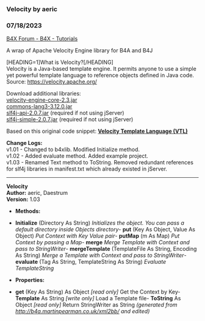 ###  Velocity by aeric
### 07/18/2023
[B4X Forum - B4X - Tutorials](https://www.b4x.com/android/forum/threads/148543/)

A wrap of Apache Velocity Engine library for B4A and B4J  
  
[HEADING=1]What is Velocity?[/HEADING]  
Velocity is a Java-based template engine. It permits anyone to use a simple yet powerful template language to reference objects defined in Java code.  
Source: <https://velocity.apache.org/>  
  
Download additional libraries:  
[velocity-engine-core-2.3.jar](https://dlcdn.apache.org//velocity/engine/2.3/velocity-engine-core-2.3.jar)  
[commons-lang3-3.12.0.jar](https://repo1.maven.org/maven2/org/apache/commons/commons-lang3/3.12.0/commons-lang3-3.12.0.jar)  
[slf4j-api-2.0.7.jar](https://repo1.maven.org/maven2/org/slf4j/slf4j-api/2.0.7/slf4j-api-2.0.7.jar) (required if not using jServer)  
[slf4j-simple-2.0.7.jar](https://repo1.maven.org/maven2/org/slf4j/slf4j-simple/2.0.7/slf4j-simple-2.0.7.jar) (required if not using jServer)  
  
Based on this original code snippet: [**Velocity Template Language (VTL)**](https://www.b4x.com/android/forum/threads/velocity-template-language-vtl.148503/)  
  
**Change Logs:**  
v1.01 - Changed to b4xlib. Modified Initialize method.  
v1.02 - Added evaluate method. Added example project.  
v1.03 - Renamed Text method to ToString. Removed redundant references for slf4j libraries in manifest.txt which already existed in jServer.  
  

---

  
**Velocity  
Author:** aeric, Daestrum  
**Version:** 1.03  

- **Methods:**

- **Initialize** (Directory As String)
*Initializes the object. You can pass a default directory inside Objects directory*- **put** (Key As Object, Value As Object)
*Put Context with Key Value pair*- **putMap** (m As Map)
*Put Context by passing a Map*- **merge**
*Merge Template with Context and pass to StringWriter*- **mergeTemplate** (TemplateFile As String, Encoding As String)
*Merge a Template with Context and pass to StringWriter*- **evaluate** (Tag As String, TemplateString As String)
*Evaluate TemplateString*
- **Properties:**

- **get** (Key As String) As Object *[read only]*
Get the Context by Key- **Template** As String *[write only]*
Load a Template file- **ToString** As Object *[read only]*
Return StringWriter as String
*(generated from <http://b4a.martinpearman.co.uk/xml2bb/> and edited)*